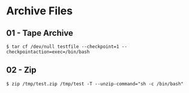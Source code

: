 # Archive Files

## 01 - Tape Archive

```
$ tar cf /dev/null testfile --checkpoint=1 --checkpointaction=exec=/bin/bash
```

## 02 - Zip

```
$ zip /tmp/test.zip /tmp/test -T --unzip-command="sh -c /bin/bash"
```